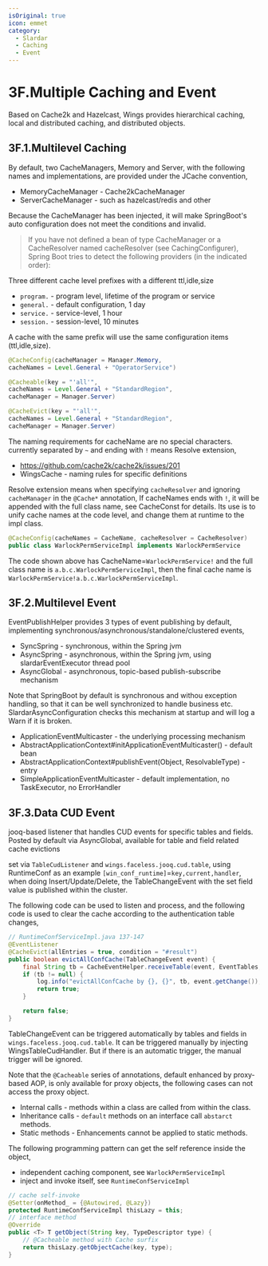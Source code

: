 ```yaml
---
isOriginal: true
icon: emmet
category:
  - Slardar
  - Caching
  - Event
---
```


# 3F.Multiple Caching and Event

Based on Cache2k and Hazelcast, Wings provides hierarchical caching,
local and distributed caching, and distributed objects.

## 3F.1.Multilevel Caching

By default, two CacheManagers, Memory and Server, with the following names and implementations,
are provided under the JCache convention,

* MemoryCacheManager - Cache2kCacheManager
* ServerCacheManager - such as hazelcast/redis and other

Because the CacheManager has been injected, it will make SpringBoot's auto configuration does
not meet the conditions and invalid.

> If you have not defined a bean of type CacheManager or
> a CacheResolver named cacheResolver (see CachingConfigurer),
> Spring Boot tries to detect the following providers (in the indicated order):

Three different cache level prefixes with a different ttl,idle,size

* `program.` - program level, lifetime of the program or service
* `general.` - default configuration, 1 day
* `service.` - service-level, 1 hour
* `session.` - session-level, 10 minutes

A cache with the same prefix will use the same configuration items (ttl,idle,size).

```java
@CacheConfig(cacheManager = Manager.Memory,
cacheNames = Level.General + "OperatorService")

@Cacheable(key = "'all'",
cacheNames = Level.General + "StandardRegion",
cacheManager = Manager.Server)

@CacheEvict(key = "'all'",
cacheNames = Level.General + "StandardRegion",
cacheManager = Manager.Server)
```

The naming requirements for cacheName are no special characters. currently separated by `~` and
ending with `!` means Resolve extension,

* <https://github.com/cache2k/cache2k/issues/201>
* WingsCache - naming rules for specific definitions

Resolve extension means when specifying `cacheResolver` and ignoring `cacheManager` in the `@Cache*` annotation,
If cacheNames ends with `!`, it will be appended with the full class name, see CacheConst for details.
Its use is to unify cache names at the code level, and change them at runtime to the impl class.

```java
@CacheConfig(cacheNames = CacheName, cacheResolver = CacheResolver)
public class WarlockPermServiceImpl implements WarlockPermService
```

The code shown above has CacheName=`WarlockPermService!` and the full class name is `a.b.c.WarlockPermServiceImpl`,
then the final cache name is `WarlockPermService!a.b.c.WarlockPermServiceImpl`.

## 3F.2.Multilevel Event

EventPublishHelper provides 3 types of event publishing by default, implementing
synchronous/asynchronous/standalone/clustered events,

* SyncSpring - synchronous, within the Spring jvm
* AsyncSpring - asynchronous, within the Spring jvm, using slardarEventExecutor thread pool
* AsyncGlobal - asynchronous, topic-based publish-subscribe mechanism

Note that SpringBoot by default is synchronous and withou exception handling, so that it can be well
synchronized to handle business etc. SlardarAsyncConfiguration checks this mechanism at startup and
will log a Warn if it is broken.

* ApplicationEventMulticaster - the underlying processing mechanism
* AbstractApplicationContext#initApplicationEventMulticaster() - default bean
* AbstractApplicationContext#publishEvent(Object, ResolvableType) - entry
* SimpleApplicationEventMulticaster - default implementation, no TaskExecutor, no ErrorHandler

## 3F.3.Data CUD Event

jooq-based listener that handles CUD events for specific tables and fields.
Posted by default via AsyncGlobal, available for table and field related cache evictions

set via `TableCudListener` and `wings.faceless.jooq.cud.table`, using RuntimeConf as an example
`[win_conf_runtime]`=`key,current,handler`, when doing Insert/Update/Delete,
the TableChangeEvent with the set field value is published within the cluster.

The following code can be used to listen and process, and the following code is used to clear the cache
according to the authentication table changes,

```java
// RuntimeConfServiceImpl.java 137-147
@EventListener
@CacheEvict(allEntries = true, condition = "#result")
public boolean evictAllConfCache(TableChangeEvent event) {
    final String tb = CacheEventHelper.receiveTable(event, EventTables, DELETE | UPDATE);
    if (tb != null) {
        log.info("evictAllConfCache by {}, {}", tb, event.getChange());
        return true;
    }

    return false;
}
```

TableChangeEvent can be triggered automatically by tables and fields in `wings.faceless.jooq.cud.table`.
It can be triggered manually by injecting WingsTableCudHandler. But if there is an automatic trigger,
the manual trigger will be ignored.

Note that the `@Cacheable` series of annotations, default enhanced by proxy-based AOP, is only available for proxy objects,
the following cases can not access the proxy object.

* Internal calls - methods within a class are called from within the class.
* Inheritance calls - `default` methods on an interface call `abstarct` methods.
* Static methods - Enhancements cannot be applied to static methods.

The following programming pattern can get the self reference inside the object,

* independent caching component, see `WarlockPermServiceImpl`
* inject and invoke itself, see `RuntimeConfServiceImpl`

```java
// cache self-invoke
@Setter(onMethod_ = {@Autowired, @Lazy})
protected RuntimeConfServiceImpl thisLazy = this;
// interface method
@Override
public <T> T getObject(String key, TypeDescriptor type) {
    // @Cacheable method with Cache surfix
    return thisLazy.getObjectCache(key, type);
}
```
